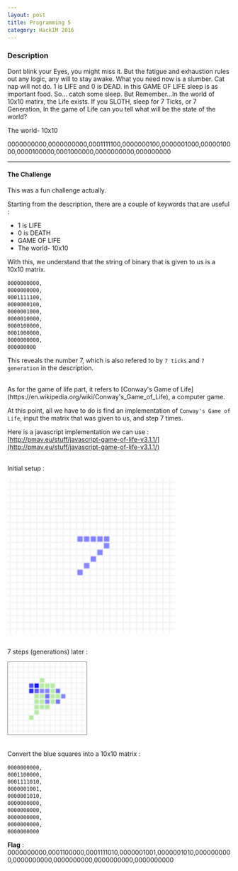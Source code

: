 ```yaml
---
layout: post
title: Programming 5
category: HackIM 2016
---
```


### Description
  Dont blink your Eyes, you might miss it. But the fatigue and exhaustion rules out any logic, any will to stay awake. What you need now is a slumber. Cat nap will not do. 1 is LIFE and 0 is DEAD. in this GAME OF LIFE sleep is as   important food. So... catch some sleep. But Remember...In the world of 10x10 matirx, the Life exists. If you SLOTH, sleep for 7 Ticks, or 7 Generation, In the game of Life can you tell what will be the state of the world?

  The world- 10x10

   0000000000,0000000000,0001111100,0000000100,0000001000,0000010000,0000100000,0001000000,0000000000,000000000

---

#### The Challenge

  This was a fun challenge actually.

  Starting from the description, there are a couple of keywords that are useful :

  - 1 is LIFE
  - 0 is DEATH
  - GAME OF LIFE
  - The world- 10x10

  With this, we understand that the string of binary that is given to us is a 10x10 matrix.

    0000000000,
    0000000000,
    0001111100,
    0000000100,
    0000001000,
    0000010000,
    0000100000,
    0001000000,
    0000000000,
    000000000

  This reveals the number 7, which is also refered to by `7 ticks` and `7 generation` in the description.

  <br>
  As for the game of life part, it refers to [Conway's Game of Life](https://en.wikipedia.org/wiki/Conway's_Game_of_Life), a computer game.

  At this point, all we have to do is find an implementation of `Conway's Game of Life`, input the matrix that was given to us, and step 7 times.

  Here is a javascript implementation we can use : [http://pmav.eu/stuff/javascript-game-of-life-v3.1.1/](http://pmav.eu/stuff/javascript-game-of-life-v3.1.1/)

  <br>
  Initial setup :

  ![start](/assets/img/hackim-2016/start.png "start")

  <br>
  7 steps (generations) later :

  ![end](/assets/img/hackim-2016/end.png "end")


  <br>
  Convert the blue squares into a 10x10 matrix :

    0000000000,
    0001100000,
    0001111010,
    0000001001,
    0000001010,
    0000000000,
    0000000000,
    0000000000,
    0000000000,
    0000000000

  **Flag** : 0000000000,0001100000,0001111010,0000001001,0000001010,0000000000,0000000000,0000000000,0000000000,0000000000
